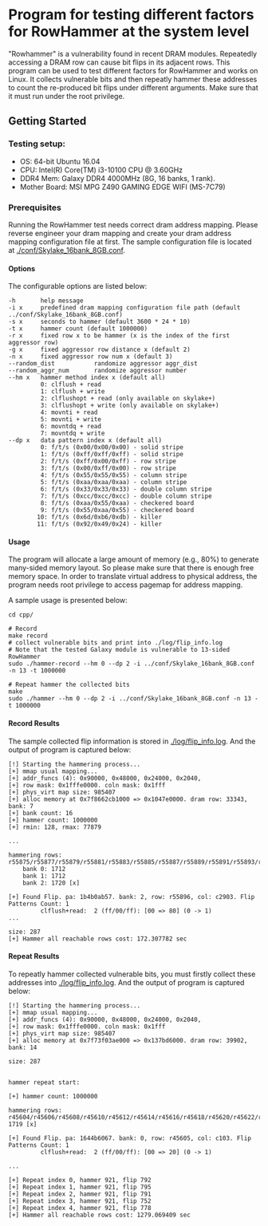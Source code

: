 # Program for testing different factors for RowHammer at the system level

"Rowhammer" is a vulnerability found in recent DRAM modules.
Repeatedly accessing a DRAM row can cause bit flips in its adjacent rows. 
This program can be used to test different factors for RowHammer and works on Linux.
It collects vulnerable bits and then repeatly hammer these addresses to count the re-produced bit flips under different arguments.
Make sure that it must run under the root privilege.

## Getting Started

### Testing setup:
- OS: 64-bit Ubuntu 16.04
- CPU: Intel(R) Core(TM) i3-10100 CPU @ 3.60GHz
- DDR4 Mem: Galaxy DDR4 4000MHz (8G, 16 banks, 1 rank).
- Mother Board: MSI MPG Z490 GAMING EDGE WIFI (MS-7C79)

### Prerequisites

Running the RowHammer test needs correct dram address mapping.
Please reverse engineer your dram mapping and create your dram address mapping configuration file at first.
The sample configuration file is located at [./conf/Skylake_16bank_8GB.conf](./conf/Skylake_16bank_8GB.conf).

#### Options

The configurable options are listed below:
```
-h       help message
-i x     predefined dram mapping configuration file path (default ../conf/Skylake_16bank_8GB.conf)
-s x     seconds to hammer (default 3600 * 24 * 10)
-t x     hammer count (default 1000000)
-r x     fixed row x to be hammer (x is the index of the first aggressor row)
-g x     fixed aggressor row distance x (default 2)
-n x     fixed aggressor row num x (default 3)
--random_dist           randomize aggressor aggr_dist
--random_aggr_num       randomize aggressor number
--hm x   hammer method index x (default all)
         0: clflush + read
         1: clflush + write
         2: clflushopt + read (only available on skylake+)
         3: clflushopt + write (only available on skylake+)
         4: movnti + read
         5: movnti + write
         6: movntdq + read
         7: movntdq + write
--dp x   data pattern index x (default all)
         0: f/t/s (0x00/0x00/0x00) - solid stripe
         1: f/t/s (0xff/0xff/0xff) - solid stripe
         2: f/t/s (0xff/0x00/0xff) - row stripe
         3: f/t/s (0x00/0xff/0x00) - row stripe
         4: f/t/s (0x55/0x55/0x55) - column stripe
         5: f/t/s (0xaa/0xaa/0xaa) - column stripe
         6: f/t/s (0x33/0x33/0x33) - double column stripe
         7: f/t/s (0xcc/0xcc/0xcc) - double column stripe
         8: f/t/s (0xaa/0x55/0xaa) - checkered board
         9: f/t/s (0x55/0xaa/0x55) - checkered board
        10: f/t/s (0x6d/0xb6/0xdb) - killer
        11: f/t/s (0x92/0x49/0x24) - killer
```

#### Usage

The program will allocate a large amount of memory (e.g., 80\%) to generate many-sided memory layout. So please make sure that there is enough free memory space.
In order to translate virtual address to physical address, the program needs root privilege to access pagemap for address mapping.

A sample usage is presented below:

```
cd cpp/

# Record 
make record
# collect vulnerable bits and print into ./log/flip_info.log
# Note that the tested Galaxy module is vulnerable to 13-sided RowHammer
sudo ./hammer-record --hm 0 --dp 2 -i ../conf/Skylake_16bank_8GB.conf -n 13 -t 1000000 

# Repeat hammer the collected bits
make
sudo ./hammer --hm 0 --dp 2 -i ../conf/Skylake_16bank_8GB.conf -n 13 -t 1000000 

```

#### Record Results
The sample collected flip information is stored in [./log/flip_info.log](./log/flip_info.log). And the output of program is captured below:

```
[!] Starting the hammering process...
[+] mmap usual mapping...
[+] addr_funcs (4): 0x90000, 0x48000, 0x24000, 0x2040, 
[+] row mask: 0x1fffe0000. coln mask: 0x1fff
[+] phys_virt map size: 985407
[+] alloc memory at 0x7f8662cb1000 => 0x1047e0000. dram row: 33343, bank: 7
[+] bank count: 16
[+] hammer count: 1000000
[+] rmin: 128, rmax: 77879

...

hammering rows: r55875/r55877/r55879/r55881/r55883/r55885/r55887/r55889/r55891/r55893/r55895/r55897/r55899: 
	bank 0: 1712 
	bank 1: 1712 
	bank 2: 1720 [x] 

[+] Found Flip. pa: 1b4b0ab57. bank: 2, row: r55896, col: c2903. Flip Patterns Count: 1
	     clflush+read:  2 (ff/00/ff): [00 => 80] (0 -> 1)
...

size: 287
[+] Hammer all reachable rows cost: 172.307782 sec

```

#### Repeat Results
To repeatly hammer collected vulnerable bits, you must firstly collect these addresses into [./log/flip_info.log](./log/flip_info.log). And the output of program is captured below:

```
[!] Starting the hammering process...
[+] mmap usual mapping...
[+] addr_funcs (4): 0x90000, 0x48000, 0x24000, 0x2040, 
[+] row mask: 0x1fffe0000. coln mask: 0x1fff
[+] phys_virt map size: 985407
[+] alloc memory at 0x7f73f03ae000 => 0x137bd6000. dram row: 39902, bank: 14

size: 287


hammer repeat start:

[+] hammer count: 1000000

hammering rows: r45604/r45606/r45608/r45610/r45612/r45614/r45616/r45618/r45620/r45622/r45624/r45626/r45628: 1719 [x] 

[+] Found Flip. pa: 1644b6067. bank: 0, row: r45605, col: c103. Flip Patterns Count: 1
	     clflush+read:  2 (ff/00/ff): [00 => 20] (0 -> 1)

...

[+] Repeat index 0, hammer 921, flip 792
[+] Repeat index 1, hammer 921, flip 795
[+] Repeat index 2, hammer 921, flip 791
[+] Repeat index 3, hammer 921, flip 752
[+] Repeat index 4, hammer 921, flip 778
[+] Hammer all reachable rows cost: 1279.069409 sec

```
